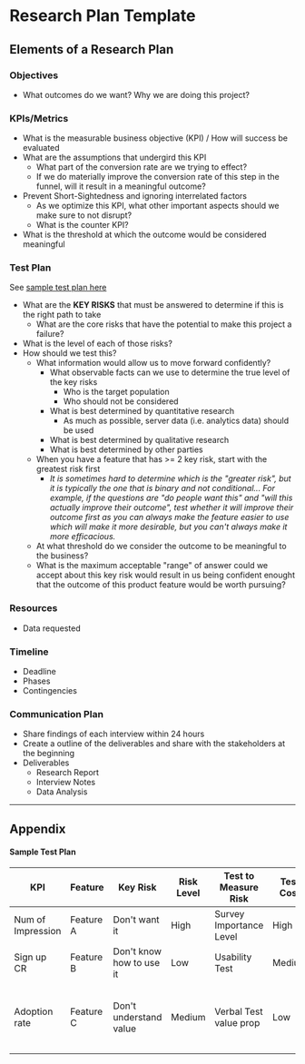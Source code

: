 # Research Plan Template
## Elements of a Research Plan
### Objectives
+ What outcomes do we want? Why we are doing this project?
### KPIs/Metrics
+ What is the measurable business objective (KPI) / How will success be evaluated
+ What are the assumptions that undergird this KPI
  + What part of the conversion rate are we trying to effect?
  + If we do materially improve the conversion rate of this step in the funnel, will it result in a meaningful outcome?
+ Prevent Short-Sightedness and ignoring interrelated factors
  + As we optimize this KPI, what other important aspects should we make sure to not disrupt?
  + What is the counter KPI?
+ What is the threshold at which the outcome would be considered meaningful
### Test Plan
See [sample test plan here](https://github.com/charlesrogers/product_research/blob/master/research_templates/research_plan_template.md#sample-test-plan)
+ What are the **KEY RISKS** that must be answered to determine if this is the right path to take
  + What are the core risks that have the potential to make this project a failure?
+ What is the level of each of those risks?
+ How should we test this?
  + What information would allow us to move forward confidently?
    + What observable facts can we use to determine the true level of the key risks
      + Who is the target population
      + Who should not be considered
    + What is best determined by quantitative research
      + As much as possible, server data (i.e. analytics data) should be used
    + What is best determined by qualitative research
    + What is best determined by other parties
  + When you have a feature that has >= 2 key risk, start with the greatest risk first
    + _It is sometimes hard to determine which is the "greater risk", but it is typically the one that is binary and not conditional... For example, if the questions are "do people want this" and "will this actually improve their outcome", test whether it will improve their outcome first as you can always make the feature easier to use which will make it more desirable, but you can't always make it more efficacious._
  + At what threshold do we consider the outcome to be meaningful to the business?
  + What is the maximum acceptable "range" of answer could we accept about this key risk would result in us being confident enought that the outcome of this product feature would be worth pursuing?
### Resources
+ Data requested
### Timeline
+ Deadline
+ Phases
+ Contingencies
### Communication Plan
+ Share findings of each interview within 24 hours
+ Create a outline of the deliverables and share with the stakeholders at the beginning
+ Deliverables
  + Research Report
  + Interview Notes
  + Data Analysis

---
## Appendix
#### Sample Test Plan

KPI | Feature | Key Risk | Risk Level | Test to Measure Risk | Test Cost |Threshold
--- | --- | --- | --- | --- | --- |---
Num of Impression | Feature A | Don't want it | High | Survey Importance Level | High | =>80% IMP
Sign up CR | Feature B | Don't know how to use it | Low | Usability Test |  Medium | >=90% Completion Rate
Adoption rate | Feature C | Don't understand value | Medium | Verbal Test value prop | Low | Likelihood to Adopt: >80% "very" or "extremely likely"
